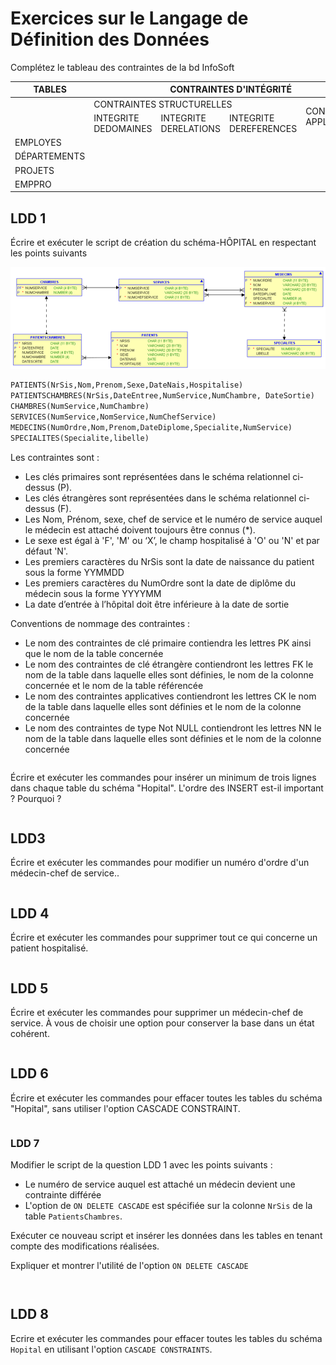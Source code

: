# Exercices sur le Langage de Définition des Données

Complétez le tableau des contraintes de la bd InfoSoft

<table>
<thead>
  <tr>
    <th>TABLES</th>
    <th colspan="4">CONTRAINTES D'INTÉGRITÉ</th>
  </tr>
</thead>
<tbody>
  <tr>
    <td></td>
    <td colspan="3">CONTRAINTES STRUCTURELLES</td>
    <td rowspan="2">CONTRAINTES APPLICATIVES</td>
  </tr>
  <tr>
    <td></td>
    <td>INTEGRITE<br>DEDOMAINES</td>
    <td>INTEGRITE<br>DERELATIONS</td>
    <td>INTEGRITE<br>DEREFERENCES</td>
  </tr>
  <tr>
    <td>EMPLOYES</td>
    <td></td>
    <td></td>
    <td></td>
    <td></td>
  </tr>
  <tr>
    <td>DÉPARTEMENTS</td>
    <td></td>
    <td></td>
    <td></td>
    <td></td>
  </tr>
  <tr>
    <td>PROJETS</td>
    <td></td>
    <td></td>
    <td></td>
    <td></td>
  </tr>
  <tr>
    <td>EMPPRO</td>
    <td></td>
    <td></td>
    <td></td>
    <td></td>
  </tr>
</tbody>
</table>

## LDD 1

Écrire et exécuter le script de création du schéma-HÔPITAL en respectant les points
suivants

![Schéma](./img/schema.png)

```sql
PATIENTS(NrSis,Nom,Prenom,Sexe,DateNais,Hospitalise)
PATIENTSCHAMBRES(NrSis,DateEntree,NumService,NumChambre, DateSortie)
CHAMBRES(NumService,NumChambre)
SERVICES(NumService,NomService,NumChefService)
MEDECINS(NumOrdre,Nom,Prenom,DateDiplome,Specialite,NumService)
SPECIALITES(Specialite,libelle)
```

Les contraintes sont :

* Les clés primaires sont représentées dans le schéma relationnel ci-dessus (P).
* Les clés étrangères sont représentées dans le schéma relationnel ci-dessus (F).
* Les Nom, Prénom, sexe, chef de service et le numéro de service auquel le médecin est attaché doivent toujours être connus (*).
* Le sexe est égal à 'F', 'M' ou ‘X’, le champ hospitalisé à 'O' ou 'N' et par défaut 'N'.
* Les premiers caractères du NrSis sont la date de naissance du patient sous la forme YYMMDD
* Les premiers caractères du NumOrdre sont la date de diplôme du médecin sous la forme YYYYMM
* La date d’entrée à l’hôpital doit être inférieure à la date de sortie

Conventions de nommage des contraintes :

* Le nom des contraintes de clé primaire contiendra les lettres PK ainsi que le nom de la table concernée
* Le nom des contraintes de clé étrangère contiendront les lettres FK le nom de la table dans laquelle elles sont définies, le nom de la colonne concernée et le nom de la table référencée
* Le nom des contraintes applicatives contiendront les lettres CK le nom de la table dans laquelle elles sont définies et le nom de la colonne concernée
* Le nom des contraintes de type Not NULL contiendront les lettres NN le nom de la table dans laquelle elles sont définies et le nom de la colonne concernée

```sql


```

Écrire et exécuter les commandes pour insérer un minimum de trois lignes dans chaque table du schéma "Hopital".
L'ordre des INSERT est-il important ? Pourquoi ?

```sql

```

## LDD3

Écrire et exécuter les commandes pour modifier un numéro d'ordre d'un médecin-chef de service..

```sql

```

## LDD 4

Écrire et exécuter les commandes pour supprimer tout ce qui concerne un patient hospitalisé.

```sql

```

## LDD 5

Écrire et exécuter les commandes pour supprimer un médecin-chef de service.
À vous de choisir une option pour conserver la base dans un état cohérent.

```sql

```

## LDD 6

Écrire et exécuter les commandes pour effacer toutes les tables du schéma "Hopital", sans utiliser l'option CASCADE CONSTRAINT.

```sql

```

### LDD 7

Modifier le script de la question LDD 1 avec les points suivants :

* Le numéro de service auquel est attaché un médecin devient une contrainte différée
* L'option de `ON DELETE CASCADE` est spécifiée sur la colonne `NrSis` de la table `PatientsChambres`.

Exécuter ce nouveau script et insérer les données dans les tables en tenant compte des modifications réalisées.

Expliquer et montrer l'utilité de l'option `ON DELETE CASCADE`

>

```sql

````

>

```sql

```

## LDD 8

Ecrire et exécuter les commandes pour effacer toutes les tables du schéma `Hopital` en utilisant l'option `CASCADE CONSTRAINTS`.

```sql


```

